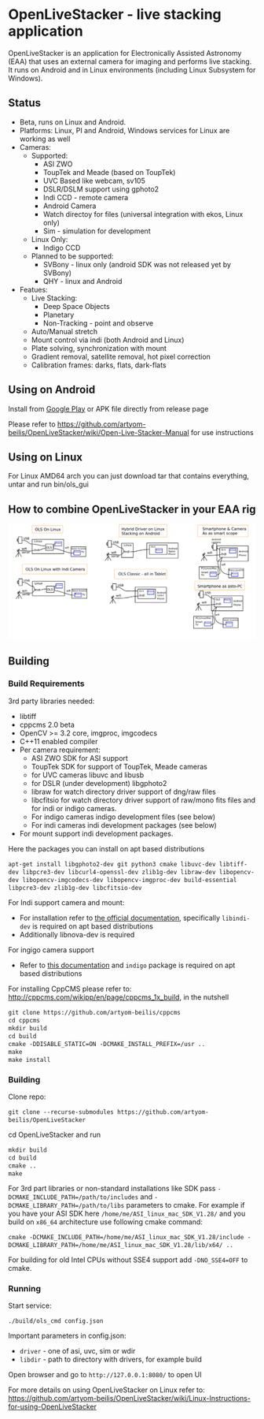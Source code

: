# OpenLiveStacker - live stacking application

OpenLiveStacker is an application for Electronically Assisted Astronomy (EAA) that uses an external camera for imaging and performs live stacking. It runs on Android and in Linux environments (including Linux Subsystem for Windows).

## Status

- Beta, runs on Linux and Android.
- Platforms: Linux, PI and  Android, Windows services for Linux are working as well
- Cameras:
    - Supported:
        - ASI ZWO
        - ToupTek and Meade (based on ToupTek)
        - UVC Based like webcam, sv105
        - DSLR/DSLM support using gphoto2
        - Indi CCD - remote camera
        - Android Camera
        - Watch directoy for files (universal integration with ekos, Linux only)
        - Sim - simulation for development
    - Linux Only:
        - Indigo CCD
    - Planned to be supported:
        - SVBony - linux only (android SDK was not released yet by SVBony)
        - QHY - linux and Android
- Featues:
    - Live Stacking:
        - Deep Space Objects
        - Planetary
        - Non-Tracking - point and observe
    - Auto/Manual stretch
    - Mount control via indi (both Android and Linux)
    - Plate solving, synchronization with mount
    - Gradient removal, satellite removal, hot pixel correction
    - Calibration frames: darks, flats, dark-flats

## Using on Android

Install from [Google Play](https://play.google.com/store/apps/details?id=org.openlivestacker&hl=en) or APK file directly from release page

Please refer to <https://github.com/artyom-beilis/OpenLiveStacker/wiki/Open-Live-Stacker-Manual> for use instructions

## Using on Linux

For Linux AMD64 arch you can just download tar that contains everything, untar and run bin/ols_gui

## How to combine OpenLiveStacker in your EAA rig

![RIG](https://github.com/artyom-beilis/OpenLiveStacker/blob/main/docs/connection-charts.png)

## Building

### Build Requirements

3rd party libraries needed:

- libtiff
- cppcms 2.0 beta
- OpenCV >= 3.2 core, imgproc, imgcodecs
- C++11 enabled compiler
- Per camera requirement:
    - ASI ZWO SDK for ASI support
    - ToupTek SDK for support of ToupTek, Meade cameras
    - for UVC cameras libuvc and libusb
    - for DSLR (under development) libgphoto2
    - libraw for watch directory driver support of dng/raw files
    - libcfitsio for watch directory driver support of raw/mono fits files and for indi or indigo cameras.
    - For indigo cameras indigo development files (see below)
    - For indi cameras indi development packages (see below)
- For mount support indi development packages.

Here the packages you can install on apt based distributions

    apt-get install libgphoto2-dev git python3 cmake libuvc-dev libtiff-dev libpcre3-dev libcurl4-openssl-dev zlib1g-dev libraw-dev libopencv-dev libopencv-imgcodecs-dev libopencv-imgproc-dev build-essential libpcre3-dev zlib1g-dev libcfitsio-dev

For Indi support camera and mount:

- For installation refer to [the official documentation](https://indilib.org/download.html), specifically `libindi-dev` is required on apt based distributions
- Additionally libnova-dev is required

For ingigo camera support

- Refer to [this documentation](https://www.indigo-astronomy.org/downloads.html) and `indigo` package is required on apt based distributions

For installing CppCMS please refer to: <http://cppcms.com/wikipp/en/page/cppcms_1x_build>, in the nutshell

    git clone https://github.com/artyom-beilis/cppcms
    cd cppcms
    mkdir build
    cd build
    cmake -DDISABLE_STATIC=ON -DCMAKE_INSTALL_PREFIX=/usr ..
    make
    make install
    

### Building

Clone repo:

    git clone --recurse-submodules https://github.com/artyom-beilis/OpenLiveStacker

cd OpenLiveStacker and run

    mkdir build
    cd build
    cmake ..
    make
    

For 3rd part libraries or non-standard installations like SDK pass `-DCMAKE_INCLUDE_PATH=/path/to/includes` and `-DCMAKE_LIBRARY_PATH=/path/to/libs` parameters to cmake. For example if you have your ASI SDK here `/home/me/ASI_linux_mac_SDK_V1.28/` and you build on `x86_64` architecture use following cmake command:

    cmake -DCMAKE_INCLUDE_PATH=/home/me/ASI_linux_mac_SDK_V1.28/include -DCMAKE_LIBRARY_PATH=/home/me/ASI_linux_mac_SDK_V1.28/lib/x64/ ..

For building for old Intel CPUs without SSE4 support add `-DNO_SSE4=OFF` to cmake.

### Running

Start service:

    ./build/ols_cmd config.json

Important parameters in config.json:

- `driver` - one of asi, uvc, sim or wdir 
- `libdir` - path to directory with drivers, for example build

Open browser and go to `http://127.0.0.1:8080/` to open UI

For more details on using OpenLiveStacker on Linux refer to: <https://github.com/artyom-beilis/OpenLiveStacker/wiki/Linux-Instructions-for-using-OpenLiveStacker>


